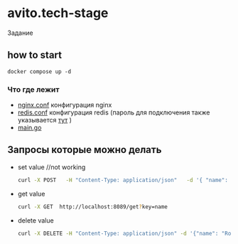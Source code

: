 # avito.tech-stage
Задание 

## how to start
```docker compose up -d```
### Что где лежит
- [nginx.conf](./nginx/nginx.conf) конфигурация nginx 
- [redis.conf](./redis/redis.conf) конфигурация redis (пароль для подключения также указывается [тут](https://github.com/bob4inski/avito.tech-stage/blob/e54357d23a1acf3c9a60c05a162cd57aeeb837bc/app/code/main.go#L19-L23) )
- [main.go](./app/code/main.go)

## Запросы которые можно делать
- set value  //not working
    ```bash
    curl -X POST   -H "Content-Type: application/json"   -d '{ "name": "Robert"}'   http://localhost:8089/set
    ```
- get value
    ```bash
    curl -X GET  http://localhost:8089/get?key=name
    ```
- delete value
    ```bash
    curl -X DELETE -H "Content-Type: application/json" -d '{"name": "Robert"}' http://localhost:8089/del
    ```